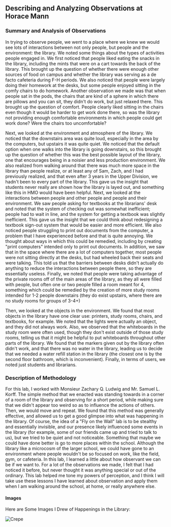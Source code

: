 ## Describing and Analyzing Observations at Horace Mann

### Summary and Analysis of Observations

  In trying to observe people, we went to a place where we knew we would see lots of interactions between not only people, but people and the environment: the library. We noted some things about the types of activities people engaged in. We first noticed that people liked eating the snacks in the library, including the mints that were on a cart towards the back of the library. This brought up the question of whether there were enough other sources of food on campus and whether the library was serving as a de facto cafeteria during F-H periods. We also noticed that people were largely doing their homework at the desks, but some people enjoyed sitting in the comfy chairs to do homework. Another observation we made was that when people sat in the pods, the chairs that are kind of a sphere in which there are pillows and you can sit, they didn't do work, but just relaxed there. This brought up the question of comfort. People clearly liked sitting in the chairs even though it would be harder to get work done there, so was the library not providing enough comfortable environments in which people could get work done? Were the chairs too uncomfortable?

  Next, we looked at the environment and atmosphere of the library. We noticed that the downstairs area was quite loud, especially in the area by the computers, but upstairs it was quite quiet. We noticed that the default option when one walks into the library is going downstairs, so this brought up the question of whether this was the best possible layout of the library, one that encourages being in a noisier and less production environment. We also realized from walking around that there was much more space in the library than people realize, or at least any of Sam, Zach, and I had previously realized, and that even after 3 years in the Upper Division, we hadn't been to every part of the library. This gave us the insight that students never really are shown how the library is layed out, and something like this in HMO would have been helpful. Next, we looked at the interactions between people and other people and people and their environment. We saw people asking for textbooks at the librarians' desk and noted that the system of checking out was somewhat inefficient; people had to wait in line, and the system for getting a textbook was slightly inefficient. This gave us the insight that we could think about redesigning a textbook sign-out system that would be easier and more efficient. We also noticed people struggling to print out documents from the computer, a problem that I have experienced before and that is quite annoying. We thought about ways in which this could be remedied, including by creating "print computers" intended only to print out documents. In addition, we saw that in the space where there are a lot of computers together, most people were not sitting directly at the desks, but had wheeled back their seats and were talking. This told us that the barriers between desks didn't actually do anything to reduce the interactions between people there, so they are essentially useless. Finally, we noted that people were taking advantage of the private rooms off of the main areas of the library, as they all were filled with people, but often one or two people filled a room meant for 4, something which could be remedied by the creation of more study rooms intended for 1-2 people downstairs (they do exist upstairs, where there are no study rooms for groups of 3-4+)
  
  Then, we looked at the objects in the environment. We found that most objects in the library have one clear use: printers, study rooms, chairs, and textbooks, for example. We noted that the lights were actually an object, and they did not always work. Also, we observed that the whiteboards in the study room were often used, though they don't exist outside of those study rooms, telling us that it might be helpful to put whiteboards throughout other parts of the library. We found that the markers given out by the library often didn't work, and that there was no water in the library, leading us to decide that we needed a water refill station in the library (the closest one is by the second floor bathroom, which is inconvenient). Finally, in terms of users, we noted just students and librarians. 


### Description of Methodology

  For this lab, I worked with Monsieur Zachary Q. Ludwig and Mr. Samuel L. Korff. The simple method that we enacted was standing towards in a corner of a room of the library and observing for a short period, while making sure that we didn't appear too weird so as to influence the actions of others. Then, we would move and repeat. We found that this method was generally effective, and allowed us to get a good glimpse into what was happening in the library. Of course, the idea of a "Fly on the Wall" lab is to be stealthy and essentially invisible, and our presence likely influenced some events in the library (for example, some of our friends came up and tried to talk to us), but we tried to be quiet and not noticeable. Something that maybe we could have done better is go to more places within the school. Although the library like a microcosm of the larger school, we could have gone to an environment where people wouldn't be so focused on work, like the field, gym, or cafeteria. In this lab, I learned a little about how observant we can be if we want to. For a lot of the observations we made, I felt that I had noticed it before, but never thought it was anything special or out of the ordinary. This lab helped me tone my powers of perception, and I think I will take use these lessons I have learned about observation and apply them when I am walking around the school, at home, or really anywhere else. 

#### Images

Here are Some Images I Drew of Happenings in the Library:

![Crepe](IMG_2748.jpeg)




